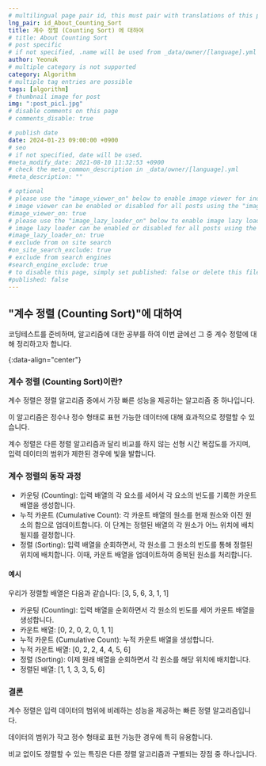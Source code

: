 ```yaml
---
# multilingual page pair id, this must pair with translations of this page. (This name must be unique)
lng_pair: id_About_Counting_Sort
title: 계수 정렬 (Counting Sort) 에 대하여
# title: About Counting Sort
# post specific
# if not specified, .name will be used from _data/owner/[language].yml
author: Yeonuk
# multiple category is not supported
category: Algorithm
# multiple tag entries are possible
tags: [algorithm]
# thumbnail image for post
img: ":post_pic1.jpg"
# disable comments on this page
# comments_disable: true

# publish date
date: 2024-01-23 09:00:00 +0900
# seo
# if not specified, date will be used.
#meta_modify_date: 2021-08-10 11:32:53 +0900
# check the meta_common_description in _data/owner/[language].yml
#meta_description: ""

# optional
# please use the "image_viewer_on" below to enable image viewer for individual pages or posts (_posts/ or [language]/_posts folders).
# image viewer can be enabled or disabled for all posts using the "image_viewer_posts: true" setting in _data/conf/main.yml.
#image_viewer_on: true
# please use the "image_lazy_loader_on" below to enable image lazy loader for individual pages or posts (_posts/ or [language]/_posts folders).
# image lazy loader can be enabled or disabled for all posts using the "image_lazy_loader_posts: true" setting in _data/conf/main.yml.
#image_lazy_loader_on: true
# exclude from on site search
#on_site_search_exclude: true
# exclude from search engines
#search_engine_exclude: true
# to disable this page, simply set published: false or delete this file
#published: false
---
```


<!-- outline-start -->

## "계수 정렬 (Counting Sort)"에 대하여

코딩테스트를 준비하며, 알고리즘에 대한 공부를 하여 이번 글에선 그 중 계수 정렬에 대해 정리하고자 합니다.

{:data-align="center"}

<!-- outline-end -->

### 계수 정렬 (Counting Sort)이란?

계수 정렬은 정렬 알고리즘 중에서 가장 빠른 성능을 제공하는 알고리즘 중 하나입니다.

이 알고리즘은 정수나 정수 형태로 표현 가능한 데이터에 대해 효과적으로 정렬할 수 있습니다.

계수 정렬은 다른 정렬 알고리즘과 달리 비교를 하지 않는 선형 시간 복잡도를 가지며, 입력 데이터의 범위가 제한된 경우에 빛을 발합니다.

### 계수 정렬의 동작 과정

- 카운팅 (Counting): 입력 배열의 각 요소를 세어서 각 요소의 빈도를 기록한 카운트 배열을 생성합니다.
- 누적 카운트 (Cumulative Count): 각 카운트 배열의 원소를 현재 원소와 이전 원소의 합으로 업데이트합니다. 이 단계는 정렬된 배열의 각 원소가 어느 위치에 배치될지를 결정합니다.
- 정렬 (Sorting): 입력 배열을 순회하면서, 각 원소를 그 원소의 빈도를 통해 정렬된 위치에 배치합니다. 이때, 카운트 배열을 업데이트하여 중복된 원소를 처리합니다.

#### 예시

우리가 정렬할 배열은 다음과 같습니다: [3, 5, 6, 3, 1, 1]

- 카운팅 (Counting): 입력 배열을 순회하면서 각 원소의 빈도를 세어 카운트 배열을 생성합니다.
- 카운트 배열: [0, 2, 0, 2, 0, 1, 1]
- 누적 카운트 (Cumulative Count): 누적 카운트 배열을 생성합니다.
- 누적 카운트 배열: [0, 2, 2, 4, 4, 5, 6]
- 정렬 (Sorting): 이제 원래 배열을 순회하면서 각 원소를 해당 위치에 배치합니다.
- 정렬된 배열: [1, 1, 3, 3, 5, 6]

### 결론

계수 정렬은 입력 데이터의 범위에 비례하는 성능을 제공하는 빠른 정렬 알고리즘입니다.

데이터의 범위가 작고 정수 형태로 표현 가능한 경우에 특히 유용합니다.

비교 없이도 정렬할 수 있는 특징은 다른 정렬 알고리즘과 구별되는 장점 중 하나입니다.
